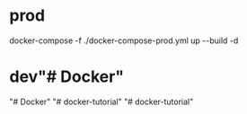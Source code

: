# prod

docker-compose -f ./docker-compose-prod.yml up --build -d

# dev"# Docker" 
"# Docker" 
"# docker-tutorial" 
"# docker-tutorial" 
